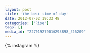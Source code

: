 ```yaml
---
layout: post
title: "The best time of day"
date: 2012-07-02 19:33:48
categories: ["Rise"]
tags: []
media_id: "227019279010293898_326209"
---
```


{% instagram %}
